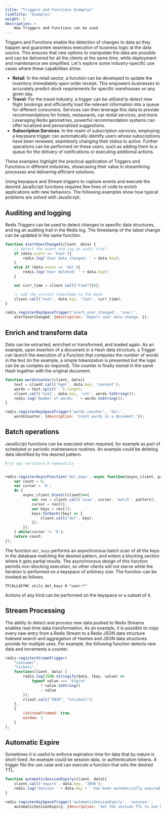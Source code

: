 ```yaml
---
title: "Triggers and Functions Examples"
linkTitle: "Examples"
weight: 5
description: >
    How Triggers and Functions can be used
---
```


Triggers and Functions enable the detection of changes to data as they happen and guarantee seamless execution of business logic at the data source. This ensures that new options to manipulate the data are possible and can be delivered for all the clients at the same time, while deployment and maintenance are simplified. Let's explore some industry-specific use cases where these capabilities shine:

- **Retail**: In the retail sector, a function can be developed to update the inventory immediately upon order receipt. This empowers businesses to accurately predict stock requirements for specific warehouses on any given day.
- **Travel**: For the travel industry, a trigger can be utilized to detect new flight bookings and efficiently load the relevant information into a queue for different consumers. Services can then leverage this data to provide recommendations for hotels, restaurants, car rental services, and more. Leveraging Redis geometries, powerful recommendation systems can offer localized and personalized suggestions.
- **Subscription Services**: In the realm of subscription services, employing a keyspace trigger can automatically identify users whose subscriptions have been renewed, seamlessly changing their status to active. Further operations can be performed on these users, such as adding them to a queue for the delivery of notifications or executing additional actions.

These examples highlight the practical application of Triggers and Functions in different industries, showcasing their value in streamlining processes and delivering efficient solutions. 

Using keyspace and Stream triggers to capture events and execute the desired JavaScript functions requires few lines of code to enrich applications with new behaviors. The following examples show how typical problems are solved with JavaScript.


## Auditing and logging

Redis Triggers can be used to detect changes to specific data structures, and log an auditing trail in the Redis log. The timestamp of the latest change can be updated in the same function.

```javascript
function alertUserChanged(client, data) {
    // detect the event and log an audit trail
    if (data.event == 'hset'){
        redis.log('User data changed: ' + data.key);
    }
    else if (data.event == 'del'){
        redis.log('User deleted: ' + data.key);
    }

    var curr_time = client.call("time")[0];

    // add the current timestamp to the Hash
    client.call('hset', data.key, 'last', curr_time);
}

redis.registerKeySpaceTrigger('alert_user_changed', 'user:', 
    alertUserChanged, {description: 'Report user data change.'});
```


## Enrich and transform data

Data can be extracted, enriched or transformed, and loaded again. As an example, upon insertion of a document in a Hash data structure, a Trigger can launch the execution of a Function that computes the number of words in the text (in the example, a simple tokenization is presented but the logic can be as complex as required). The counter is finally stored in the same Hash together with the original document. 

```javascript
function wordsCounter(client, data){
    text = client.call('hget', data.key, 'content');
    words = text.split(' ').length;
    client.call('hset', data.key, 'cnt', words.toString());
    redis.log('Number of words: ' + words.toString());
}

redis.registerKeySpaceTrigger('words_counter', 'doc:', 
    wordsCounter, {description: 'Count words in a document.'});
```


## Batch operations

JavaScript functions can be executed when required, for example as part of scheduled or periodic maintenance routines. An example could be deleting data identified by the desired pattern. 


```javascript
#!js api_version=1.0 name=utils


redis.registerAsyncFunction('del_keys', async function(async_client, pattern){
    var count = 0;
    var cursor = '0';
    do {
        async_client.block((client)=>{
            var res = client.call('scan', cursor, 'match', pattern);
            cursor = res[0];
            var keys = res[1];
            keys.forEach((key) => {
                client.call('del', key);
            });
        });
    } while(cursor != '0');
    return count;
});
```

The function `del_keys` performs an asynchronous batch scan of all the keys in the database matching the desired pattern, and enters a blocking section where it gets partial results. The asynchronous design of this function permits non-blocking execution, so other clients will not starve while the iteration is performed on a keyspace of arbitrary size. The function can be invoked as follows.

```text
TFCALLASYNC utils.del_keys 0 "user:*"
```

Actions of any kind can be performed on the keyspace or a subset of it.


## Stream Processing

The ability to detect and process new data pushed to Redis Streams enables real-time data transformation. As an example, it is possible to copy every new entry from a Redis Stream to a Redis JSON data structure. Indexed search and aggregation of Hashes and JSON data structures provide for multiple uses. For example, the following function detects new data and increments a counter.


```javascript
redis.registerStreamTrigger(
    "consumer", 
    "tickets", 
    function(client, data) {
        redis.log(JSON.stringify(data, (key, value) =>
            typeof value === 'bigint'
                ? value.toString()
                : value 
        ));
        client.call("INCR", "ntickets");
    }, 
    {
        isStreamTrimmed: true,
        window: 3   
    }
);
```



## Automatic Expire

Sometimes it is useful to enforce expiration time for data that by nature is short-lived. An example could be session data, or authentication tokens. A trigger fits the use case and can execute a function that sets the desired TTL.


```javascript
function automaticSessionExpiry(client, data){
    client.call('expire', data.key, '3600');
    redis.log('Session ' + data.key + ' has been automatically expired');
}

redis.registerKeySpaceTrigger('automaticSessionExpiry', 'session:', 
    automaticSessionExpiry, {description: 'Set the session TTL to one hour.'});
```
